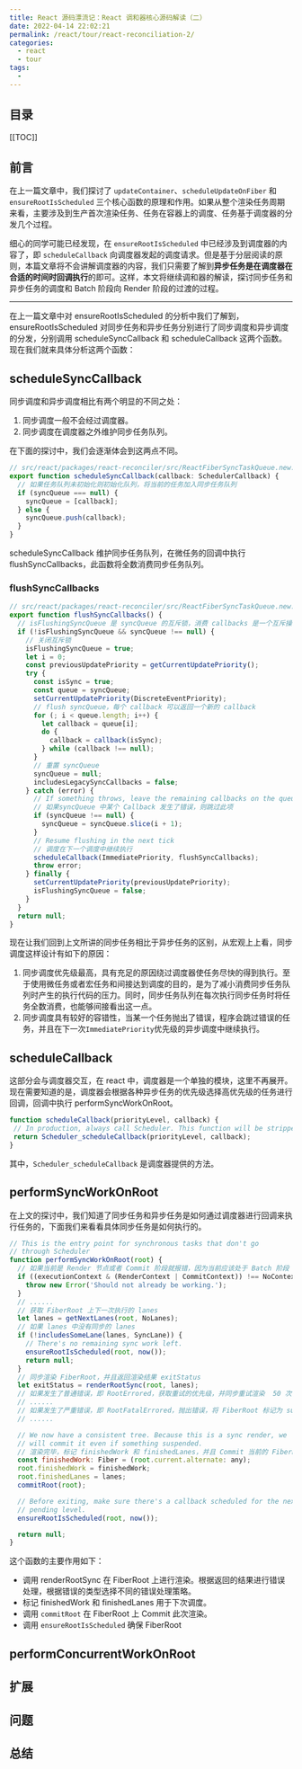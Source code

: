 ```yaml
---
title: React 源码漂流记：React 调和器核心源码解读（二）
date: 2022-04-14 22:02:21
permalink: /react/tour/react-reconciliation-2/
categories:
  - react
  - tour
tags:
  - 
---
```


<Badges :content="[{type: 'tip', text: 'React17'}, {type: 'tip', text: '精简'}]" />

<TimeToRead />

## 目录

[[TOC]]

## 前言

在上一篇文章中，我们探讨了 `updateContainer`、`scheduleUpdateOnFiber` 和 `ensureRootIsScheduled` 三个核心函数的原理和作用。如果从整个渲染任务周期来看，主要涉及到生产首次渲染任务、任务在容器上的调度、任务基于调度器的分发几个过程。

细心的同学可能已经发现，在 `ensureRootIsScheduled` 中已经涉及到调度器的内容了，即 `scheduleCallback` 向调度器发起的调度请求。但是基于分层阅读的原则，本篇文章将不会讲解调度器的内容，我们只需要了解到**异步任务是在调度器在合适的时间时回调执行**的即可。这样，本文将继续调和器的解读，探讨同步任务和异步任务的调度和 Batch 阶段向 Render 阶段的过渡的过程。

------

在上一篇文章中对 ensureRootIsScheduled 的分析中我们了解到，ensureRootIsScheduled 对同步任务和异步任务分别进行了同步调度和异步调度的分发，分别调用 scheduleSyncCallback 和 scheduleCallback 这两个函数。现在我们就来具体分析这两个函数：

## scheduleSyncCallback

同步调度和异步调度相比有两个明显的不同之处：

1. 同步调度一般不会经过调度器。
2. 同步调度在调度器之外维护同步任务队列。

在下面的探讨中，我们会逐渐体会到这两点不同。

```js
// src/react/packages/react-reconciler/src/ReactFiberSyncTaskQueue.new.js
export function scheduleSyncCallback(callback: SchedulerCallback) {
  // 如果任务队列未初始化则初始化队列，将当前的任务加入同步任务队列
  if (syncQueue === null) {
    syncQueue = [callback];
  } else {
    syncQueue.push(callback);
  }
}
```

scheduleSyncCallback 维护同步任务队列，在微任务的回调中执行 flushSyncCallbacks，此函数将全数消费同步任务队列。

### flushSyncCallbacks

```js
// src/react/packages/react-reconciler/src/ReactFiberSyncTaskQueue.new.js
export function flushSyncCallbacks() {
  // isFlushingSyncQueue 是 syncQueue 的互斥锁，消费 callbacks 是一个互斥操作
  if (!isFlushingSyncQueue && syncQueue !== null) {
    // 关闭互斥锁
    isFlushingSyncQueue = true;
    let i = 0;
    const previousUpdatePriority = getCurrentUpdatePriority();
    try {
      const isSync = true;
      const queue = syncQueue;
      setCurrentUpdatePriority(DiscreteEventPriority);
      // flush syncQueue，每个 callback 可以返回一个新的 callback
      for (; i < queue.length; i++) {
        let callback = queue[i];
        do {
          callback = callback(isSync);
        } while (callback !== null);
      }
      // 重置 syncQueue
      syncQueue = null;
      includesLegacySyncCallbacks = false;
    } catch (error) {
      // If something throws, leave the remaining callbacks on the queue.
      // 如果syncQueue 中某个 Callback 发生了错误，则跳过此项
      if (syncQueue !== null) {
        syncQueue = syncQueue.slice(i + 1);
      }
      // Resume flushing in the next tick
      // 调度在下一个调度中继续执行
      scheduleCallback(ImmediatePriority, flushSyncCallbacks);
      throw error;
    } finally {
      setCurrentUpdatePriority(previousUpdatePriority);
      isFlushingSyncQueue = false;
    }
  }
  return null;
}
```

现在让我们回到上文所讲的同步任务相比于异步任务的区别，从宏观上上看，同步调度这样设计有如下的原因：

1. 同步调度优先级最高，具有充足的原因绕过调度器使任务尽快的得到执行。至于使用微任务或者宏任务和间接达到调度的目的，是为了减小消费同步任务队列时产生的执行代码的压力。同时，同步任务队列在每次执行同步任务时将任务全数消费，也能够间接看出这一点。
2. 同步调度具有较好的容错性，当某一个任务抛出了错误，程序会跳过错误的任务，并且在下一次`ImmediatePriority`优先级的异步调度中继续执行。

## scheduleCallback

这部分会与调度器交互，在 react 中，调度器是一个单独的模块，这里不再展开。现在需要知道的是，调度器会根据各种异步任务的优先级选择高优先级的任务进行回调，回调中执行 performSyncWorkOnRoot。

```js
function scheduleCallback(priorityLevel, callback) {
 // In production, always call Scheduler. This function will be stripped out.
 return Scheduler_scheduleCallback(priorityLevel, callback);
}
```

其中，`Scheduler_scheduleCallback` 是调度器提供的方法。

## performSyncWorkOnRoot

在上文的探讨中，我们知道了同步任务和异步任务是如何通过调度器进行回调来执行任务的，下面我们来看看具体同步任务是如何执行的。

```js
// This is the entry point for synchronous tasks that don't go
// through Scheduler
function performSyncWorkOnRoot(root) {
  // 如果当前是 Render 节点或者 Commit 阶段就报错，因为当前应该处于 Batch 阶段
  if ((executionContext & (RenderContext | CommitContext)) !== NoContext) {
    throw new Error('Should not already be working.');
  }
  // ......
  // 获取 FiberRoot 上下一次执行的 lanes
  let lanes = getNextLanes(root, NoLanes);
  // 如果 lanes 中没有同步的 lanes
  if (!includesSomeLane(lanes, SyncLane)) {
    // There's no remaining sync work left.
    ensureRootIsScheduled(root, now());
    return null;
  }
  // 同步渲染 FiberRoot，并且返回渲染结果 exitStatus
  let exitStatus = renderRootSync(root, lanes);
  // 如果发生了普通错误，即 RootErrored，获取重试的优先级，并同步重试渲染  50 次
  // ......
  // 如果发生了严重错误，即 RootFatalErrored，抛出错误，将 FiberRoot 标记为 suspend
  // ......

  // We now have a consistent tree. Because this is a sync render, we
  // will commit it even if something suspended.
  // 渲染完毕，标记 finishedWork 和 finishedLanes，并且 Commit 当前的 FiberRoot
  const finishedWork: Fiber = (root.current.alternate: any);
  root.finishedWork = finishedWork;
  root.finishedLanes = lanes;
  commitRoot(root);

  // Before exiting, make sure there's a callback scheduled for the next
  // pending level.
  ensureRootIsScheduled(root, now());

  return null;
}
```

这个函数的主要作用如下：

- 调用 renderRootSync 在 FiberRoot 上进行渲染。根据返回的结果进行错误处理，根据错误的类型选择不同的错误处理策略。
- 标记 finishedWork 和 finishedLanes 用于下次调度。
- 调用 `commitRoot` 在 FiberRoot 上 Commit 此次渲染。
- 调用 `ensureRootIsScheduled` 确保 FiberRoot 

## performConcurrentWorkOnRoot

## 扩展

## 问题

## 总结
